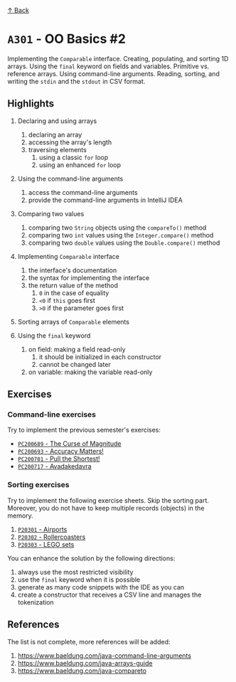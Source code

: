 [↑ Back](./README.md)

# `A301` - OO Basics #2

Implementing the `Comparable` interface. Creating, populating, and sorting 1D arrays. Using the `final` keyword on fields and variables. Primitive vs. reference arrays. Using command-line arguments. Reading, sorting, and writing the `stdin` and the `stdout` in CSV format.

## Highlights

1. Declaring and using arrays

   1. declaring an array
   1. accessing the array's length
   1. traversing elements
      1. using a classic `for` loop
      1. using an enhanced `for` loop

1. Using the command-line arguments

   1. access the command-line arguments
   1. provide the command-line arguments in IntelliJ IDEA

1. Comparing two values

   1. comparing two `String` objects using the `compareTo()` method
   1. comparing two `int` values using the `Integer.compare()` method
   1. comparing two `double` values using the `Double.compare()` method

1. Implementing `Comparable` interface

   1. the interface's documentation
   1. the syntax for implementing the interface
   1. the return value of the method
      1. `0` in the case of equality
      1. `<0` if `this` goes first
      1. `>0` if the parameter goes first

1. Sorting arrays of `Comparable` elements

1. Using the `final` keyword

   1. on field: making a field read-only
      1. it should be initialized in each constructor
      1. cannot be changed later
   1. on variable: making the variable read-only

## Exercises

### Command-line exercises

Try to implement the previous semester's exercises:

* [`PC200689` - The Curse of Magnitude](https://github.com/INBPA0211L/notes-2024/blob/main/week-08/exercises/args/PC200689.md)
* [`PC200693` - Accuracy Matters!](https://github.com/INBPA0211L/notes-2024/blob/main/week-08/exercises/args/PC200693.md)
* [`PC200701` - Pull the Shortest!](https://github.com/INBPA0211L/notes-2024/blob/main/week-08/exercises/args/PC200701.md)
* [`PC200717` - Avadakedavra](https://github.com/INBPA0211L/notes-2024/blob/main/week-08/exercises/args/PC200717.md)

### Sorting exercises

Try to implement the following exercise sheets. Skip the sorting part. Moreover, you do not have to keep multiple records (objects) in the memory.

1. [`P20301` - Airports](./exercises/P203/P20301.md)
1. [`P20302` - Rollercoasters](./exercises/P203/P20302.md)
1. [`P20303` - LEGO sets](./exercises/P203/P20303.md)

You can enhance the solution by the following directions:

1. always use the most restricted visibility
1. use the `final` keyword when it is possible
1. generate as many code snippets with the IDE as you can
1. create a constructor that receives a CSV line and manages the tokenization

## References

The list is not complete, more references will be added:

1. https://www.baeldung.com/java-command-line-arguments
1. https://www.baeldung.com/java-arrays-guide
1. https://www.baeldung.com/java-compareto

